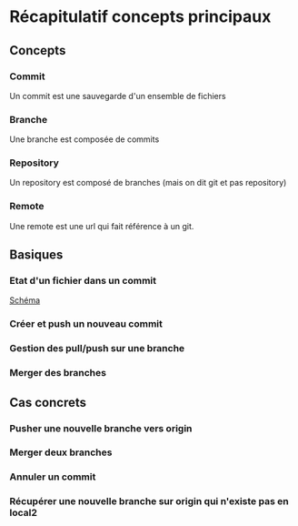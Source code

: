 # Récapitulatif concepts principaux
## Concepts
### Commit
Un commit est une sauvegarde d'un ensemble de fichiers

### Branche
Une branche est composée de commits

### Repository
Un repository est composé de branches (mais on dit git et pas repository)

### Remote
Une remote est une url qui fait référence à un git.

## Basiques
### Etat d'un fichier dans un commit
[Schéma](https://github.com/whatson-web/wiki/tree/master/Tutos/Ressources/file.jpg)
### Créer et push un nouveau commit
### Gestion des pull/push sur une branche
### Merger des branches

## Cas concrets
### Pusher une nouvelle branche vers origin
### Merger deux branches
### Annuler un commit
### Récupérer une nouvelle branche sur origin qui n'existe pas en local2